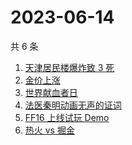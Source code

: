 # 2023-06-14

共 6 条

<!-- BEGIN ZHIHUSEARCH -->
<!-- 最后更新时间 Wed Jun 14 2023 13:11:31 GMT+0800 (China Standard Time) -->
1. [天津居民楼爆炸致 3 死](https://www.zhihu.com/search?q=天津居民楼爆炸致%203%20死)
1. [金价上涨](https://www.zhihu.com/search?q=金价上涨)
1. [世界献血者日](https://www.zhihu.com/search?q=世界献血者日)
1. [法医秦明动画无声的证词](https://www.zhihu.com/search?q=法医秦明动画无声的证词)
1. [FF16 上线试玩 Demo](https://www.zhihu.com/search?q=FF16%20上线试玩%20Demo)
1. [热火 vs 掘金](https://www.zhihu.com/search?q=热火%20vs%20掘金)
<!-- END ZHIHUSEARCH -->

